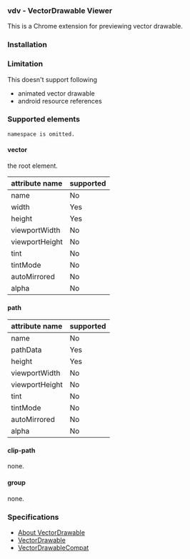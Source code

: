 ### vdv - VectorDrawable Viewer

This is a Chrome extension for previewing vector drawable.

### Installation



### Limitation

This doesn't support following

+ animated vector drawable
+ android resource references

### Supported elements

`namespace is omitted.`

#### vector

the root element.

|attribute name|supported|
|:------|:-----|
|name|No|
|width|Yes|
|height|Yes|
|viewportWidth|No|
|viewportHeight|No|
|tint|No|
|tintMode|No|
|autoMirrored|No|
|alpha|No|

#### path

|attribute name|supported|
|:------|:-----|
|name|No|
|pathData|Yes|
|height|Yes|
|viewportWidth|No|
|viewportHeight|No|
|tint|No|
|tintMode|No|
|autoMirrored|No|
|alpha|No|

#### clip-path

none.

#### group

none.

### Specifications

+ [About VectorDrawable](https://developer.android.com/guide/topics/graphics/vector-drawable-resources.html)
+ [VectorDrawable](https://developer.android.com/reference/android/graphics/drawable/VectorDrawable.html)
+ [VectorDrawableCompat](https://developer.android.com/reference/android/support/graphics/drawable/VectorDrawableCompat.html)
